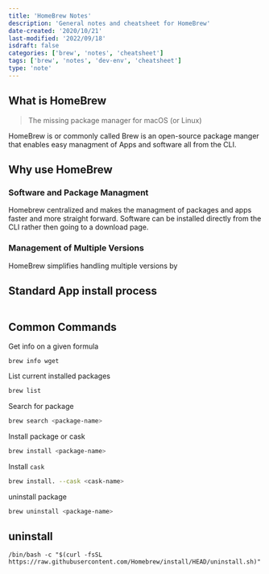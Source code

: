 ```yaml
---
title: 'HomeBrew Notes'
description: 'General notes and cheatsheet for HomeBrew'
date-created: '2020/10/21'
last-modified: '2022/09/18'
isdraft: false
categories: ['brew', 'notes', 'cheatsheet']
tags: ['brew', 'notes', 'dev-env', 'cheatsheet']
type: 'note'
---
```


## What is HomeBrew 

> The missing package manager for macOS (or Linux)

HomeBrew is or commonly called Brew is an open-source package manger that enables easy managment of Apps and software all from the CLI. 

## Why use HomeBrew

### Software and Package Managment

Homebrew centralized and makes the managment of packages and apps faster and more straight forward. Software can be installed directly from the CLI rather then going to a download page. 

### Management of Multiple Versions 

HomeBrew simplifies handling multiple versions by 

## Standard App install process

```mermaid 

```

## Common Commands

Get info on a given formula

```shell
brew info wget
```

List current installed packages 

```sh
brew list
```

Search for package

```sh
brew search <package-name>
```

Install package or cask

```sh
brew install <package-name>
```

Install `cask`

```sh
brew install. --cask <cask-name>
```

uninstall package 

```sh
brew uninstall <package-name>
```






## uninstall

```shell
/bin/bash -c "$(curl -fsSL https://raw.githubusercontent.com/Homebrew/install/HEAD/uninstall.sh)"
```

